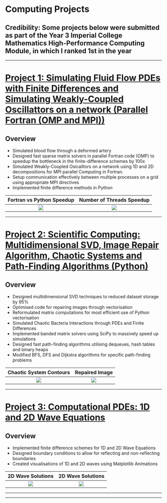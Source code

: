 # Computing Projects

## Credibility: Some projects below were submitted as part of the Year 3 Imperial College Mathematics High-Performance Computing Module, in which I ranked 1st in the year


---
# [Project 1: Simulating Fluid Flow PDEs with Finite Differences and Simulating Weakly-Coupled Oscillattors on a network (Parallel Fortran (OMP and MPI))](https://github.com/leonwu4951/Computing/blob/master/Fluid-Oscillators/)

## Overview
- Simulated blood flow through a deformed artery
- Designed fast sparse matrix solvers in parallel Fortran code (OMP) to speedup the bottleneck in the finite-difference schemes by 100x
- Simulated Weakly-Coupled Osicalltors on a network using 1D and 2D decompositions for MPI parallel Computing in Fortran.
- Setup communication effectively between multiple processes on a grid using appropriate MPI directives
- Implemented finite difference methods in Python

 

Fortran vs Python Speedup  |  Number of Threads Speedup
:-------------------------:|:-------------------------:
![](https://github.com/leonwu4951/Computing/blob/master/Fluid-Oscillators/speedup.png)  |  ![](https://github.com/leonwu4951/Computing/blob/master/Fluid-Oscillators/threads.png)
---


# [Project 2: Scientific Computing: Multidimensional SVD, Image Repair Algorithm, Chaotic Systems and Path-Finding Algorithms (Python)](https://github.com/leonwu4951/Computing/blob/master/Scientific-Computing/)

## Overview
- Designed multidimensional SVD techniques to reduced dataset storage by 95%
- Optimised code for repairing images through vectorisation
- Reformulated matrix computations for most efficient use of Python vectorisation
- Simulated Chaotic Bacteria Interactions through PDEs and Finite Differences
- Implemented banded matrix solvers using SciPy to massively speed up simulations 
- Designed fast path-finding algorithms utilising dequeues, hash tables and binary heaps
- Modified BFS, DFS and Dijkstra algorithms for specific path-finding problems



Chaotic System Contours  |  Repaired Image
:-------------------------:|:-------------------------:
![](https://github.com/leonwu4951/Computing/blob/master/Scientific-Computing/Chaos.png)  |  ![](https://github.com/leonwu4951/Computing/blob/master/Scientific-Computing/Repaired_Image.png)
---


# [Project 3: Computational PDEs: 1D and 2D Wave Equations](https://leonwu4951.github.io/comp-pdes/)

## Overview
- Implemented finite difference schemes for 1D and 2D Wave Equations
- Designed boundary conditions to allow for reflecting and non-reflecting boundaries
- Created visualisations of 1D and 2D waves using Matplotlib Animations


2D Wave Solutions  |  2D Wave Solutions
:-------------------------:|:-------------------------:
![](https://github.com/leonwu4951/comp-pdes/blob/master/2d1c2.png)  |  ![](https://github.com/leonwu4951/comp-pdes/blob/master/2d2c4.png)
---


---


